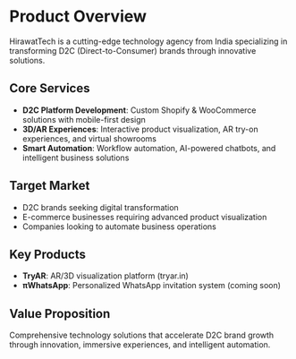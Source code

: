 # Product Overview

HirawatTech is a cutting-edge technology agency from India specializing in transforming D2C (Direct-to-Consumer) brands through innovative solutions.

## Core Services
- **D2C Platform Development**: Custom Shopify & WooCommerce solutions with mobile-first design
- **3D/AR Experiences**: Interactive product visualization, AR try-on experiences, and virtual showrooms
- **Smart Automation**: Workflow automation, AI-powered chatbots, and intelligent business solutions

## Target Market
- D2C brands seeking digital transformation
- E-commerce businesses requiring advanced product visualization
- Companies looking to automate business operations

## Key Products
- **TryAR**: AR/3D visualization platform (tryar.in)
- **πWhatsApp**: Personalized WhatsApp invitation system (coming soon)

## Value Proposition
Comprehensive technology solutions that accelerate D2C brand growth through innovation, immersive experiences, and intelligent automation.